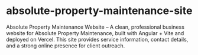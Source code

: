 # absolute-property-maintenance-site
Absolute Property Maintenance Website – A clean, professional business website for Absolute Property Maintenance, built with Angular + Vite and deployed on Vercel. This site provides service information, contact details, and a strong online presence for client outreach.

